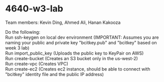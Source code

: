 # 4640-w3-lab
Team members: Kevin Ding, Ahmed Ali, Hanan Kakooza

Do the following:  
Run ssh-keygen on local dev environment (IMPORTANT: Assumes you are naming your public and private key "bcitkey.pub" and "bcitkey" based on week 3 lab)  
Run import_public_key (Uploads the public key to KeyPair on AWS)  
Run create-bucket (Creates an S3 bucket only in the us-west-2)  
Run create-vpc (Creates VPC)  
Run create-ec2 (Creates ec2 instance, should be able to connect with "bcitkey" identity file and the public IP address)  

